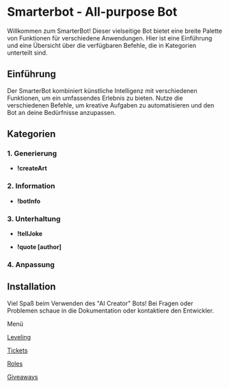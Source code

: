 # Smarterbot - All-purpose Bot

Willkommen zum SmarterBot! Dieser vielseitige Bot bietet eine breite Palette von Funktionen für verschiedene Anwendungen. Hier ist eine Einführung und eine Übersicht über die verfügbaren Befehle, die in Kategorien unterteilt sind.

## Einführung

Der SmarterBot kombiniert künstliche Intelligenz mit verschiedenen Funktionen, um ein umfassendes Erlebnis zu bieten. Nutze die verschiedenen Befehle, um kreative Aufgaben zu automatisieren und den Bot an deine Bedürfnisse anzupassen.

## Kategorien

### 1. Generierung
- **!createArt**


### 2. Information
- **!botInfo**


### 3. Unterhaltung
- **!tellJoke**

- **!quote [author]**


### 4. Anpassung


## Installation


Viel Spaß beim Verwenden des "AI Creator" Bots! Bei Fragen oder Problemen schaue in die Dokumentation oder kontaktiere den Entwickler.




Menü

[Leveling](/leveling/README.md)

[Tickets](/tickets/README.md)

[Roles](/roles/README.md)

[Giveaways](/giveaways/README.md)